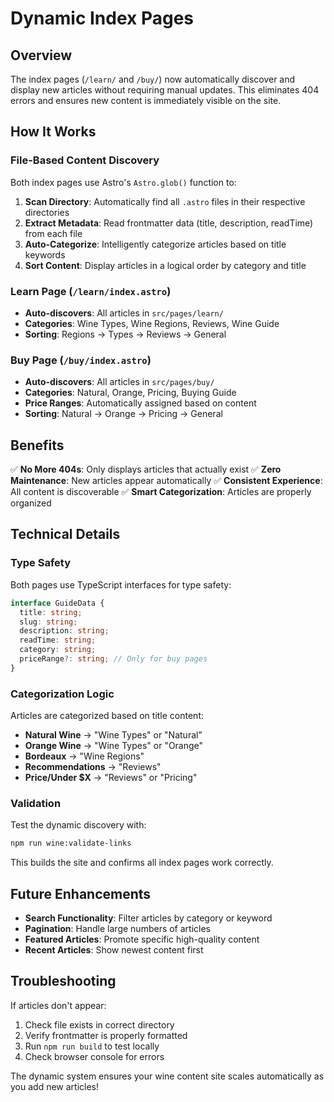 # Dynamic Index Pages

## Overview

The index pages (`/learn/` and `/buy/`) now automatically discover and display new articles without requiring manual updates. This eliminates 404 errors and ensures new content is immediately visible on the site.

## How It Works

### File-Based Content Discovery

Both index pages use Astro's `Astro.glob()` function to:

1. **Scan Directory**: Automatically find all `.astro` files in their respective directories
2. **Extract Metadata**: Read frontmatter data (title, description, readTime) from each file
3. **Auto-Categorize**: Intelligently categorize articles based on title keywords
4. **Sort Content**: Display articles in a logical order by category and title

### Learn Page (`/learn/index.astro`)

- **Auto-discovers**: All articles in `src/pages/learn/`
- **Categories**: Wine Types, Wine Regions, Reviews, Wine Guide
- **Sorting**: Regions → Types → Reviews → General

### Buy Page (`/buy/index.astro`)

- **Auto-discovers**: All articles in `src/pages/buy/`
- **Categories**: Natural, Orange, Pricing, Buying Guide
- **Price Ranges**: Automatically assigned based on content
- **Sorting**: Natural → Orange → Pricing → General

## Benefits

✅ **No More 404s**: Only displays articles that actually exist
✅ **Zero Maintenance**: New articles appear automatically
✅ **Consistent Experience**: All content is discoverable
✅ **Smart Categorization**: Articles are properly organized

## Technical Details

### Type Safety

Both pages use TypeScript interfaces for type safety:

```typescript
interface GuideData {
  title: string;
  slug: string;
  description: string;
  readTime: string;
  category: string;
  priceRange?: string; // Only for buy pages
}
```

### Categorization Logic

Articles are categorized based on title content:

- **Natural Wine** → "Wine Types" or "Natural"
- **Orange Wine** → "Wine Types" or "Orange"
- **Bordeaux** → "Wine Regions"
- **Recommendations** → "Reviews"
- **Price/Under $X** → "Reviews" or "Pricing"

### Validation

Test the dynamic discovery with:

```bash
npm run wine:validate-links
```

This builds the site and confirms all index pages work correctly.

## Future Enhancements

- **Search Functionality**: Filter articles by category or keyword
- **Pagination**: Handle large numbers of articles
- **Featured Articles**: Promote specific high-quality content
- **Recent Articles**: Show newest content first

## Troubleshooting

If articles don't appear:

1. Check file exists in correct directory
2. Verify frontmatter is properly formatted
3. Run `npm run build` to test locally
4. Check browser console for errors

The dynamic system ensures your wine content site scales automatically as you add new articles! 